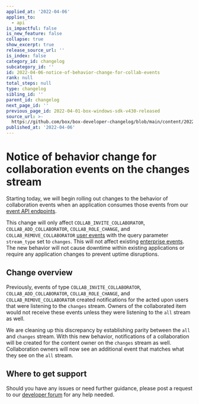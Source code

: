 ```yaml
---
applied_at: '2022-04-06'
applies_to:
  - api
is_impactful: false
is_new_feature: false
collapse: true
show_excerpt: true
release_source_url: ''
is_index: false
category_id: changelog
subcategory_id: ''
id: 2022-04-06-notice-of-behavior-change-for-collab-events
rank: null
total_steps: null
type: changelog
sibling_id: ''
parent_id: changelog
next_page_id: ''
previous_page_id: 2022-04-01-box-windows-sdk-v430-released
source_url: >-
  https://github.com/box/box-developer-changelog/blob/main/content/2022/04-06-notice-of-behavior-change-for-collab-events.md
published_at: '2022-04-06'
---
```

# Notice of behavior change for collaboration events on the changes stream

Starting today, we will begin rolling out changes to the behavior of
collaboration events when an application consumes those events from our
[event API endpoints][event-apis].

This change will only affect `COLLAB_INVITE_COLLABORATOR`,
`COLLAB_ADD_COLLABORATOR`, `COLLAB_ROLE_CHANGE`, and
`COLLAB_REMOVE_COLLABORATOR` [user events][user-events]
with the query parameter `stream_type` set to `changes`.
This will not affect existing [enterprise events][enterprise-events].
The new behavior will not cause downtime within existing applications
or require any application changes to prevent uptime disruptions.

<!-- more -->

## Change overview

Previously, events of type `COLLAB_INVITE_COLLABORATOR`,
`COLLAB_ADD_COLLABORATOR`, `COLLAB_ROLE_CHANGE`, and
`COLLAB_REMOVE_COLLABORATOR` created notifications
for the acted upon users that were listening to the `changes` stream.
Owners of the collaborated item would not receive these events unless
they were listening to the `all` stream as well.

We are cleaning up this discrepancy by establishing parity
between the `all` and `changes` stream. With this new behavior,
notifications of a collaboration will be created for the content owner
on the `changes` stream as well. Collaboration owners will now see an
additional event that matches what they see on the `all` stream.

## Where to get support

Should you have any issues or need further guidance, please post a request to
our [developer forum][forum] for any help needed.

[event-apis]: https://developer.box.com/reference/get-events/
[user-events]: https://developer.box.com/guides/events/user-events/for-user/#event-types
[enterprise-events]: https://developer.box.com/guides/events/enterprise-events/for-enterprise/
[user-access-token]: g://authentication/jwt/user-access-tokens/
[forum]: https://support.box.com/hc/en-us/community/topics/360001932973-Platform-and-Developer-Forum